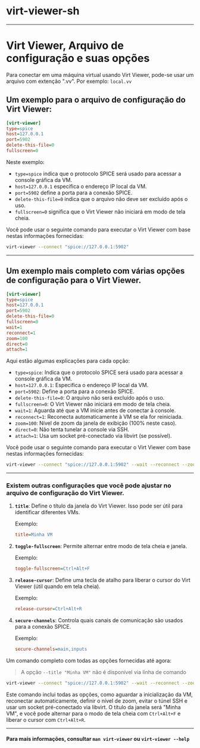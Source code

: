 # virt-viewer-sh
___
# Virt Viewer, Arquivo de configuração e suas opções

Para conectar em uma máquina virtual usando Virt Viewer, pode-se usar um arquivo com extenção ".vv".
Por exemplo: `local.vv`

## Um exemplo para o arquivo de configuração do Virt Viewer:

```ini
[virt-viewer]
type=spice
host=127.0.0.1
port=5902
delete-this-file=0
fullscreen=0
```

Neste exemplo:
- `type=spice` indica que o protocolo SPICE será usado para acessar a console gráfica da VM.
- `host=127.0.0.1` especifica o endereço IP local da VM.
- `port=5902` define a porta para a conexão SPICE.
- `delete-this-file=0` indica que o arquivo não deve ser excluído após o uso.
- `fullscreen=0` significa que o Virt Viewer não iniciará em modo de tela cheia.

Você pode usar o seguinte comando para executar o Virt Viewer com base nestas informações fornecidas:

```bash
virt-viewer --connect "spice://127.0.0.1:5902"
```
___

## Um exemplo mais completo com várias opções de configuração para o Virt Viewer.

```ini
[virt-viewer]
type=spice
host=127.0.0.1
port=5902
delete-this-file=0
fullscreen=0
wait=1
reconnect=1
zoom=100
direct=0
attach=1
```

Aqui estão algumas explicações para cada opção:

- `type=spice`: Indica que o protocolo SPICE será usado para acessar a console gráfica da VM.
- `host=127.0.0.1`: Especifica o endereço IP local da VM.
- `port=5902`: Define a porta para a conexão SPICE.
- `delete-this-file=0`: O arquivo não será excluído após o uso.
- `fullscreen=0`: O Virt Viewer não iniciará em modo de tela cheia.
- `wait=1`: Aguarda até que a VM inicie antes de conectar à console.
- `reconnect=1`: Reconecta automaticamente à VM se ela for reiniciada.
- `zoom=100`: Nível de zoom da janela de exibição (100% neste caso).
- `direct=0`: Não tenta tunelar a console via SSH.
- `attach=1`: Usa um socket pré-conectado via libvirt (se possível).

Você pode usar o seguinte comando para executar o Virt Viewer com base nestas informações fornecidas:

```bash
virt-viewer --connect "spice://127.0.0.1:5902" --wait --reconnect --zoom=100 --direct --attach
```
___

### Existem outras configurações que você pode ajustar no arquivo de configuração do Virt Viewer.  

1. **`title`**: Define o título da janela do Virt Viewer. Isso pode ser útil para identificar diferentes VMs.

    Exemplo:
    ```ini
    title=Minha VM
    ```

2. **`toggle-fullscreen`**: Permite alternar entre modo de tela cheia e janela.

    Exemplo:
    ```ini
    toggle-fullscreen=Ctrl+Alt+F
    ```

3. **`release-cursor`**: Define uma tecla de atalho para liberar o cursor do Virt Viewer (útil quando em tela cheia).

    Exemplo:
    ```ini
    release-cursor=Ctrl+Alt+R
    ```

4. **`secure-channels`**: Controla quais canais de comunicação são usados para a conexão SPICE.

    Exemplo:
    ```ini
    secure-channels=main,inputs
    ```

Um comando completo com todas as opções fornecidas até agora:
>A opção `--title "Minha VM"` não é disponível via linha de comando

```bash
virt-viewer --connect "spice://127.0.0.1:5902" --wait --reconnect --zoom=100 --direct --attach --hotkeys=toggle-fullscreen=Ctrl+Alt+F,release-cursor=Ctrl+Alt+R
```

Este comando inclui todas as opções, como aguardar a inicialização da VM, reconectar automaticamente, definir o nível de zoom, evitar o túnel SSH e usar um socket pré-conectado via libvirt. O título da janela será "Minha VM", e você pode alternar para o modo de tela cheia com `Ctrl+Alt+F` e liberar o cursor com `Ctrl+Alt+R`.
___

#### Para mais informações, consultar `man virt-viewer` ou `virt-viewer --help`

